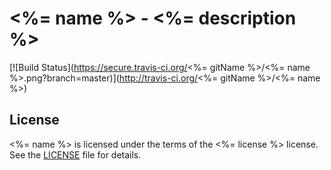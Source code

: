 # <%= name %> - <%= description %>

[![Build Status](https://secure.travis-ci.org/<%= gitName %>/<%= name %>.png?branch=master)](http://travis-ci.org/<%= gitName %>/<%= name %>)

## License

<%= name %> is licensed under the terms of the <%= license %> license. See the [LICENSE](LICENSE) file for details.
